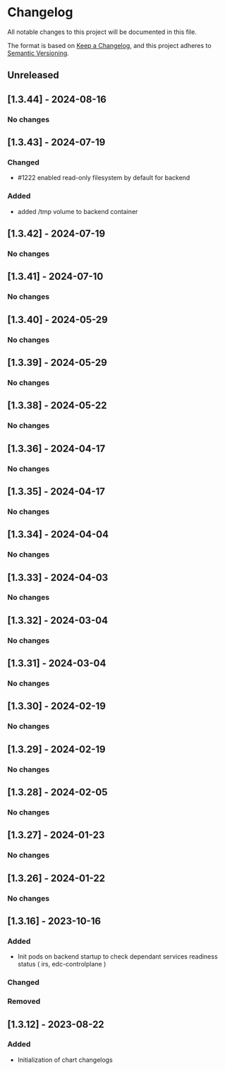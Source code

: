 # Changelog

All notable changes to this project will be documented in this file.

The format is based on [Keep a Changelog](https://keepachangelog.com/en/1.0.0/), and this project adheres to [Semantic Versioning](https://semver.org/spec/v2.0.0.html).
## Unreleased

## [1.3.44] - 2024-08-16
### No changes

## [1.3.43] - 2024-07-19
### Changed
- #1222 enabled read-only filesystem by default for backend

### Added
- added /tmp volume to backend container

## [1.3.42] - 2024-07-19
### No changes

## [1.3.41] - 2024-07-10
### No changes

## [1.3.40] - 2024-05-29
### No changes

## [1.3.39] - 2024-05-29
### No changes

## [1.3.38] - 2024-05-22

### No changes

## [1.3.36] - 2024-04-17
### No changes

## [1.3.35] - 2024-04-17
### No changes

## [1.3.34] - 2024-04-04
### No changes

## [1.3.33] - 2024-04-03
### No changes

## [1.3.32] - 2024-03-04

### No changes

## [1.3.31] - 2024-03-04
### No changes

## [1.3.30] - 2024-02-19
### No changes

## [1.3.29] - 2024-02-19
### No changes

## [1.3.28] - 2024-02-05
### No changes

## [1.3.27] - 2024-01-23
### No changes

## [1.3.26] - 2024-01-22
### No changes

## [1.3.16] - 2023-10-16
### Added
- Init pods on backend startup to check dependant services readiness status ( irs, edc-controlplane )


### Changed


### Removed


## [1.3.12] - 2023-08-22

### Added
- Initialization of chart changelogs


